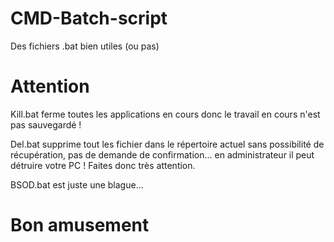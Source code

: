 # CMD-Batch-script
Des fichiers .bat bien utiles (ou pas)
# Attention
Kill.bat ferme toutes les applications en cours donc le travail en cours n'est pas sauvegardé !

Del.bat supprime tout les fichier dans le répertoire actuel sans possibilité de récupération, pas de demande de confirmation... en administrateur il peut détruire votre PC ! Faites donc très attention.

BSOD.bat est juste une blague...
# Bon amusement
